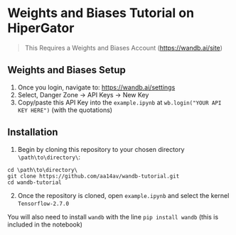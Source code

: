 # Weights and Biases Tutorial on HiperGator
>This Requires a Weights and Biases Account (https://wandb.ai/site)

## Weights and Biases Setup
1. Once you login, navigate to: https://wandb.ai/settings
2. Select, Danger Zone -> API Keys -> New Key
3. Copy/paste this API Key into the `example.ipynb` at `wb.login("YOUR API KEY HERE")` (with the quotations)

## Installation
1. Begin by cloning this repository to your chosen directory `\path\to\directory\`:

```
cd \path\to\directory\
git clone https://github.com/aa14av/wandb-tutorial.git
cd wandb-tutorial
```
2. Once the repository is cloned, open `example.ipynb` and select the kernel `Tensorflow-2.7.0`

You will also need to install `wandb` with the line `pip install wandb` (this is included in the notebook)
